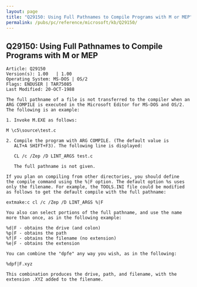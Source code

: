 ```yaml
---
layout: page
title: "Q29150: Using Full Pathnames to Compile Programs with M or MEP"
permalink: /pubs/pc/reference/microsoft/kb/Q29150/
---
```


## Q29150: Using Full Pathnames to Compile Programs with M or MEP

	Article: Q29150
	Version(s): 1.00   | 1.00
	Operating System: MS-DOS | OS/2
	Flags: ENDUSER | TAR75085
	Last Modified: 20-OCT-1988
	
	The full pathname of a file is not transferred to the compiler when an
	ARG COMPILE is executed in the Microsoft Editor for MS-DOS and OS/2.
	The following is an example:
	
	1. Invoke M.EXE as follows:
	
	M \c5\source\test.c
	
	2. Compile the program with ARG COMPILE. (The default value is
	   ALT+A SHIFT+F3). The following line is displayed:
	
	   CL /c /Zep /D LINT_ARGS test.c
	
	   The full pathname is not given.
	
	If you plan on compiling from other directories, you should define
	the compile command using the %|F option. The default option %s uses
	only the filename. For example, the TOOLS.INI file could be modified
	as follows to get the default compile with the full pathname:
	
	extmake:c cl /c /Zep /D LINT_ARGS %|F
	
	You also can select portions of the full pathname, and use the name
	more than once, as in the following example:
	
	%d|F - obtains the drive (and colon)
	%p|F - obtains the path
	%f|F - obtains the filename (no extension)
	%e|F - obtains the extension
	
	You can combine the "dpfe" any way you wish, as in the following:
	
	%dpf|F.xyz
	
	This combination produces the drive, path, and filename, with the
	extension .XYZ added to the filename.
